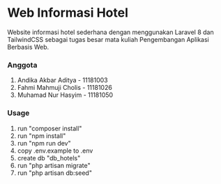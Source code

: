 # Web Informasi Hotel
Website informasi hotel sederhana dengan menggunakan Laravel 8 dan TailwindCSS sebagai tugas besar mata kuliah Pengembangan Aplikasi Berbasis Web.

### Anggota
1. Andika Akbar Aditya - 11181003
2. Fahmi Mahmuji Cholis - 11181026
3. Muhamad Nur Hasyim - 11181050

### Usage
1. run "composer install"
2. run "npm install"
3. run "npm run dev"
4. copy .env.example to .env
5. create db "db_hotels"
6. run "php artisan migrate"
7. run "php artisan db:seed"
